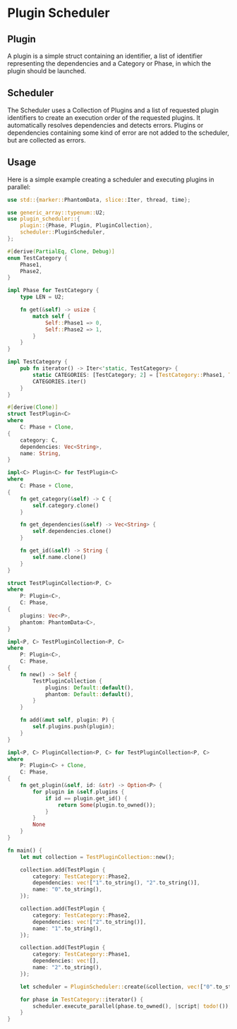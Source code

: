 # Plugin Scheduler

## Plugin

A plugin is a simple struct containing an identifier, a list of identifier representing the dependencies and a Category or Phase, in which the plugin should be launched.

## Scheduler

The Scheduler uses a Collection of Plugins and a list of requested plugin identifiers to create an execution order of the requested plugins. It automatically resolves dependencies and detects errors. Plugins or dependencies containing some kind of error are not added to the scheduler, but are collected as errors.


## Usage

Here is a simple example creating a scheduler and executing plugins in parallel:

```rust
use std::{marker::PhantomData, slice::Iter, thread, time};

use generic_array::typenum::U2;
use plugin_scheduler::{
    plugin::{Phase, Plugin, PluginCollection},
    scheduler::PluginScheduler,
};

#[derive(PartialEq, Clone, Debug)]
enum TestCategory {
    Phase1,
    Phase2,
}

impl Phase for TestCategory {
    type LEN = U2;

    fn get(&self) -> usize {
        match self {
            Self::Phase1 => 0,
            Self::Phase2 => 1,
        }
    }
}

impl TestCategory {
    pub fn iterator() -> Iter<'static, TestCategory> {
        static CATEGORIES: [TestCategory; 2] = [TestCategory::Phase1, TestCategory::Phase2];
        CATEGORIES.iter()
    }
}

#[derive(Clone)]
struct TestPlugin<C>
where
    C: Phase + Clone,
{
    category: C,
    dependencies: Vec<String>,
    name: String,
}

impl<C> Plugin<C> for TestPlugin<C>
where
    C: Phase + Clone,
{
    fn get_category(&self) -> C {
        self.category.clone()
    }

    fn get_dependencies(&self) -> Vec<String> {
        self.dependencies.clone()
    }

    fn get_id(&self) -> String {
        self.name.clone()
    }
}

struct TestPluginCollection<P, C>
where
    P: Plugin<C>,
    C: Phase,
{
    plugins: Vec<P>,
    phantom: PhantomData<C>,
}

impl<P, C> TestPluginCollection<P, C>
where
    P: Plugin<C>,
    C: Phase,
{
    fn new() -> Self {
        TestPluginCollection {
            plugins: Default::default(),
            phantom: Default::default(),
        }
    }

    fn add(&mut self, plugin: P) {
        self.plugins.push(plugin);
    }
}

impl<P, C> PluginCollection<P, C> for TestPluginCollection<P, C>
where
    P: Plugin<C> + Clone,
    C: Phase,
{
    fn get_plugin(&self, id: &str) -> Option<P> {
        for plugin in &self.plugins {
            if id == plugin.get_id() {
                return Some(plugin.to_owned());
            }
        }
        None
    }
}

fn main() {
    let mut collection = TestPluginCollection::new();

    collection.add(TestPlugin {
        category: TestCategory::Phase2,
        dependencies: vec!["1".to_string(), "2".to_string()],
        name: "0".to_string(),
    });

    collection.add(TestPlugin {
        category: TestCategory::Phase2,
        dependencies: vec!["2".to_string()],
        name: "1".to_string(),
    });

    collection.add(TestPlugin {
        category: TestCategory::Phase1,
        dependencies: vec![],
        name: "2".to_string(),
    });

    let scheduler = PluginScheduler::create(&collection, vec!["0".to_string()]);

    for phase in TestCategory::iterator() {
        scheduler.execute_parallel(phase.to_owned(), |script| todo!());
    }
}
```
